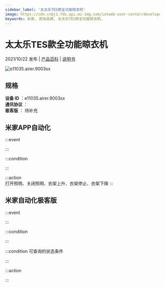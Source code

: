 ```yaml
---
sidebar_label: '太太乐TES款全功能晾衣机'
image: https://cdn.cnbj1.fds.api.mi-img.com/iotweb-user-center/developer_1678870953678jIEILsiJ.png?GalaxyAccessKeyId=AKVGLQWBOVIRQ3XLEW&Expires=9223372036854775807&Signature=nwS7nejABgVmXQkmJaUzQCxVifk=
keywords: 米家, 其他品牌, 太太乐TES款全功能晾衣机, 
---
```

# 太太乐TES款全功能晾衣机

2021/10/22 发布 | [产品百科](https://home.mi.com/webapp/content/baike/product/index.html?model=e11035.airer.9003sx/) | [说明书](https://home.mi.com/views/introduction.html?model=e11035.airer.9003sx&region=cn)

![e11035.airer.9003sx](https://cdn.cnbj1.fds.api.mi-img.com/iotweb-user-center/developer_1678870953678jIEILsiJ.png?GalaxyAccessKeyId=AKVGLQWBOVIRQ3XLEW&Expires=9223372036854775807&Signature=nwS7nejABgVmXQkmJaUzQCxVifk=)

## 规格  
> 
**设备 ID** ：e11035.airer.9003sx  
**通讯协议** ：  
**极客版**  ： 待补充 


## 米家APP自动化  

:::event  

:::

:::condition  

:::

:::action   
打开照明、关闭照明、衣架上升、衣架停止、衣架下降
:::

## 米家自动化极客版  

:::event  

:::

:::condition  

:::

:::condition 可查询的状态条件  

:::

:::action  

:::

        
